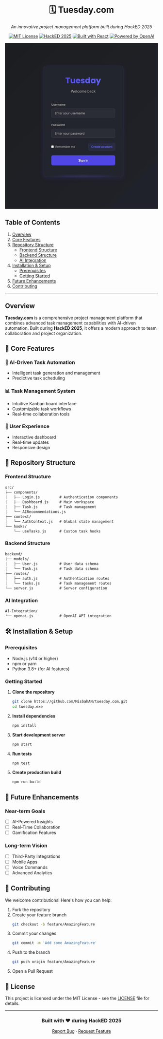 <div align="center">

# 🗓️ Tuesday.com

*An innovative project management platform built during HackED 2025*

[![MIT License](https://img.shields.io/badge/License-MIT-blue.svg)](LICENSE)
[![HackED 2025](https://img.shields.io/badge/HackED-2025-orange.svg)](https://github.com/MisbahAN/tuesday.com)
[![Built with React](https://img.shields.io/badge/Built%20with-React-61DAFB.svg)](https://reactjs.org)
[![Powered by OpenAI](https://img.shields.io/badge/Powered%20by-OpenAI-412991.svg)](https://openai.com)
</div>

![Tuesday.com Dashboard](AI-Integration/tuesdayloginpage.jpg)

## Table of Contents
1. [Overview](#overview)
2. [Core Features](#-Core-Features)
3. [Repository Structure](#-Repository-Structure)
   - [Frontend Structure](#frontend-structure)
   - [Backend Structure](#backend-structure)
   - [AI Integration](#ai-integration)
4. [Installation & Setup](#Installation-&-Setup)
   - [Prerequisites](#prerequisites)
   - [Getting Started](#getting-started)
5. [Future Enhancements](#-Future-Enhancements)
6. [Contributing](#-Contributing)

---
## Overview

**Tuesday.com** is a comprehensive project management platform that combines advanced task management capabilities with AI-driven automation. Built during **HackED 2025**, it offers a modern approach to team collaboration and project organization.


## 🚀 Core Features

### 🤖 AI-Driven Task Automation
- Intelligent task generation and management
- Predictive task scheduling

### 📊 Task Management System
- Intuitive Kanban board interface
- Customizable task workflows
- Real-time collaboration tools

### 📱 User Experience
- Interactive dashboard
- Real-time updates
- Responsive design

## 📁 Repository Structure

### Frontend Structure
```
src/
├── components/
│   ├── Login.js         # Authentication components
│   ├── Dashboard.js     # Main workspace
│   ├── Task.js          # Task management
│   └── AIRecommendations.js
├── context/
│   └── AuthContext.js   # Global state management
└── hooks/
    └── useTasks.js      # Custom task hooks
```

### Backend Structure
```
backend/
├── models/
│   ├── User.js          # User data schema
│   └── Task.js          # Task data schema
├── routes/
│   ├── auth.js          # Authentication routes
│   └── tasks.js         # Task management routes
└── server.js            # Server configuration
```

### AI Integration
```
AI-Integration/
└── openai.js            # OpenAI API integration
```

## 🛠️ Installation & Setup

### Prerequisites
- Node.js (v14 or higher)
- npm or yarn
- Python 3.8+ (for AI features)

### Getting Started

1. **Clone the repository**
   ```bash
   git clone https://github.com/MisbahAN/tuesday.com.git
   cd tuesday.exe
   ```

2. **Install dependencies**
   ```bash
   npm install
   ```

3. **Start development server**
   ```bash
   npm start
   ```

4. **Run tests**
   ```bash
   npm test
   ```

5. **Create production build**
   ```bash
   npm run build
   ```

## 🔮 Future Enhancements

### Near-term Goals
- [ ] AI-Powered Insights
- [ ] Real-Time Collaboration
- [ ] Gamification Features

### Long-term Vision
- [ ] Third-Party Integrations
- [ ] Mobile Apps
- [ ] Voice Commands
- [ ] Advanced Analytics

## 🤝 Contributing

We welcome contributions! Here's how you can help:

1. Fork the repository
2. Create your feature branch
   ```bash
   git checkout -b feature/AmazingFeature
   ```
3. Commit your changes
   ```bash
   git commit -m 'Add some AmazingFeature'
   ```
4. Push to the branch
   ```bash
   git push origin feature/AmazingFeature
   ```
5. Open a Pull Request

## 📜 License

This project is licensed under the MIT License - see the [LICENSE](LICENSE) file for details.

---

<div align="center">

### Built with ❤️ during HackED 2025

[Report Bug](https://github.com/MisbahAN/tuesday.com/issues) · [Request Feature](https://github.com/MisbahAN/tuesday.com/issues)

</div>
